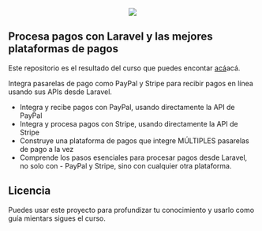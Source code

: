 <p align="center"><img src="https://repository-images.githubusercontent.com/209256176/15efc480-dd83-11e9-9f81-f2c67ccac06a"></p>

## Procesa pagos con Laravel y las mejores plataformas de pagos
Este repositorio es el resultado del curso que puedes encontar [acá](https://www.udemy.com/course/procesa-pagos-en-linea-con-laravel-y-pasarelas-de-pagos-paypal-stripe/?couponCode=SOCIAL_LOW)acá.

Integra pasarelas de pago como PayPal y Stripe para recibir pagos en línea usando sus APIs desde Laravel.

- Integra y recibe pagos con PayPal, usando directamente la API de PayPal
- Integra y procesa pagos con Stripe, usando directamente la API de Stripe
- Construye una plataforma de pagos que integre MÚLTIPLES pasarelas de pago a la vez
- Comprende los pasos esenciales para procesar pagos desde Laravel, no solo con - PayPal y Stripe, sino con cualquier otra plataforma.

## Licencia

Puedes usar este proyecto para profundizar tu conocimiento y usarlo como guía mientars sigues el curso.
